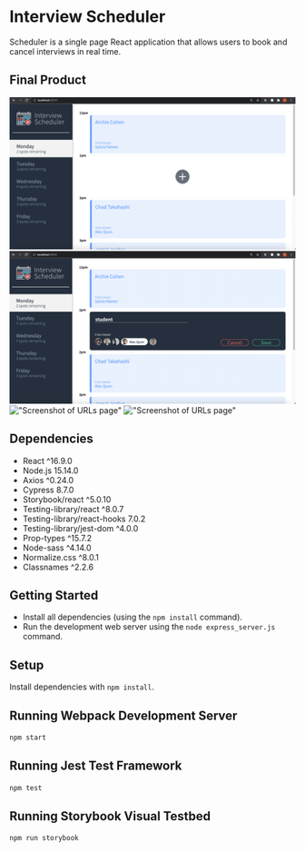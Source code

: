 # Interview Scheduler

Scheduler is a single page React application that allows users to book and cancel interviews in real time.


## Final Product

!["Screenshot of URLs page"](https://github.com/nsagias/scheduler/blob/master/docs/screen_1_main.png)
!["Screenshot of URLs page"](https://github.com/nsagias/scheduler/blob/master/docs/screen_2_add.png)
!["Screenshot of URLs page"](https://github.com/nsagias/scheduler/blob/master/docs/screen_1_confirm.png)
!["Screenshot of URLs page"](https://github.com/nsagias/scheduler/blob/master/docs/screen_1_error.png)



## Dependencies
- React                       ^16.9.0 
- Node.js                      15.14.0
- Axios                       ^0.24.0
- Cypress                      8.7.0
- Storybook/react             ^5.0.10
- Testing-library/react       ^8.0.7
- Testing-library/react-hooks  7.0.2
- Testing-library/jest-dom    ^4.0.0
- Prop-types                  ^15.7.2
- Node-sass                   ^4.14.0
- Normalize.css               ^8.0.1
- Classnames                  ^2.2.6


## Getting Started

- Install all dependencies (using the `npm install` command).
- Run the development web server using the `node express_server.js` command.

## Setup

Install dependencies with `npm install`.

## Running Webpack Development Server

```sh
npm start
```

## Running Jest Test Framework

```sh
npm test
```

## Running Storybook Visual Testbed

```sh
npm run storybook
```

